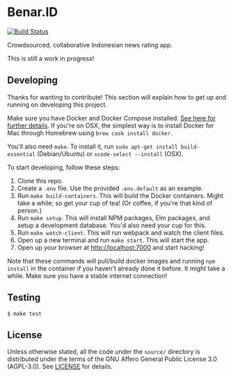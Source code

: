 Benar.ID
=============

[![Build Status](https://travis-ci.org/bobbypriambodo/benar.id.svg?branch=master)](https://travis-ci.org/bobbypriambodo/benar.id)

Crowdsourced, collaborative Indonesian news rating app.

This is still a work in progress!

## Developing

Thanks for wanting to contribute! This section will explain how to get up and running on developing this project.

Make sure you have Docker and Docker Compose installed. [See here for further details](https://docs.docker.com/). If you're on OSX, the simplest way is to install Docker for Mac through Homebrew using `brew cask install docker`.

You'll also need `make`. To install it, run `sudo apt-get install build-essential` (Debian/Ubuntu) or `xcode-select --install` (OSX).

To start developing, follow these steps:

1. Clone this repo.
2. Create a `.env` file. Use the provided `.env.default` as an example.
3. Run `make build-containers`. This will build the Docker containers. Might take a while; so get your cup of tea! (Or coffee, if you're that kind of person.)
4. Run `make setup`. This will install NPM packages, Elm packages, and setup a development database. You'd also need your cup for this.
5. Run `make watch-client`. This will run webpack and watch the client files.
6. Open up a new terminal and run `make start`. This will start the app.
7. Open up your browser at [http://localhost:7000](http://localhost:7000) and start hacking!

Note that these commands will pull/build docker images and running `npm install` in the container if you haven't already done it before. It might take a while. Make sure you have a stable internet connection!

## Testing

```
$ make test
```

## License

Unless otherwise stated, all the code under the `source/` directory is distributed under the terms of the GNU Affero General Public License 3.0 (AGPL-3.0). See [LICENSE](LICENSE) for details.
